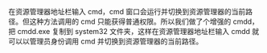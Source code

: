 在资源管理器地址栏输入 cmd，cmd 窗口会运行并切换到资源管理器的当前路径。但这种方法调用的 cmd 只能获得普通权限。所以我们做了个增强的 cmdd，把 cmdd.exe 复制到 system32 文件夹，这样在资源管理器地址栏输入 cmdd 就可以以管理员身份调用 cmd 并切换到资源管理器的当前路径。
